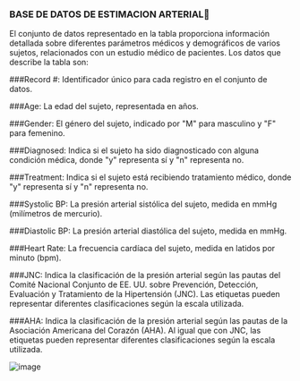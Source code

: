 ### BASE DE DATOS DE ESTIMACION ARTERIAL👋 


El conjunto de datos representado en la tabla proporciona información detallada sobre diferentes parámetros médicos y demográficos de varios sujetos, relacionados con un estudio médico de pacientes. Los datos que describe la tabla son:

###Record #: Identificador único para cada registro en el conjunto de datos.

###Age: La edad del sujeto, representada en años.

###Gender: El género del sujeto, indicado por "M" para masculino y "F" para femenino.

###Diagnosed: Indica si el sujeto ha sido diagnosticado con alguna condición médica, donde "y" representa sí y "n" representa no.

###Treatment: Indica si el sujeto está recibiendo tratamiento médico, donde "y" representa sí y "n" representa no.

###Systolic BP: La presión arterial sistólica del sujeto, medida en mmHg (milímetros de mercurio).

###Diastolic BP: La presión arterial diastólica del sujeto, medida en mmHg.

###Heart Rate: La frecuencia cardíaca del sujeto, medida en latidos por minuto (bpm).

###JNC: Indica la clasificación de la presión arterial según las pautas del Comité Nacional Conjunto de EE. UU. sobre Prevención, Detección, Evaluación y Tratamiento de la Hipertensión (JNC). Las etiquetas pueden representar diferentes clasificaciones según la escala utilizada.

###AHA: Indica la clasificación de la presión arterial según las pautas de la Asociación Americana del Corazón (AHA). Al igual que con JNC, las etiquetas pueden representar diferentes clasificaciones según la escala utilizada.




								
![image](https://github.com/Laboratorio-1/Base-de-datos-fisiologicos/assets/164699984/e3043d61-288b-405c-a1b7-8ef338898f2a)
















